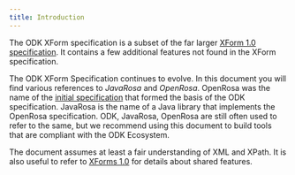 ```yaml
---
title: Introduction
---
```


The ODK XForm specification is a subset of the far larger [XForm 1.0 specification](http://www.w3.org/TR/xforms/). It contains a few additional features not found in the XForm specification. 

The ODK XForm Specification continues to evolve. In this document you will find various references to _JavaRosa_ and _OpenRosa_. OpenRosa was the name of the [initial specification](https://bitbucket.org/javarosa/javarosa/wiki/xform) that formed the basis of the ODK specification. JavaRosa is the name of a Java library that implements the OpenRosa specification. ODK, JavaRosa, OpenRosa are still often used to refer to the same, but we recommend using this document to build tools that are compliant with the ODK Ecosystem.

The document assumes at least a fair understanding of XML and XPath. It is also useful to refer to [XForms 1.0](http://www.w3.org/TR/2003/REC-xforms-20031014/) for details about shared features. 
